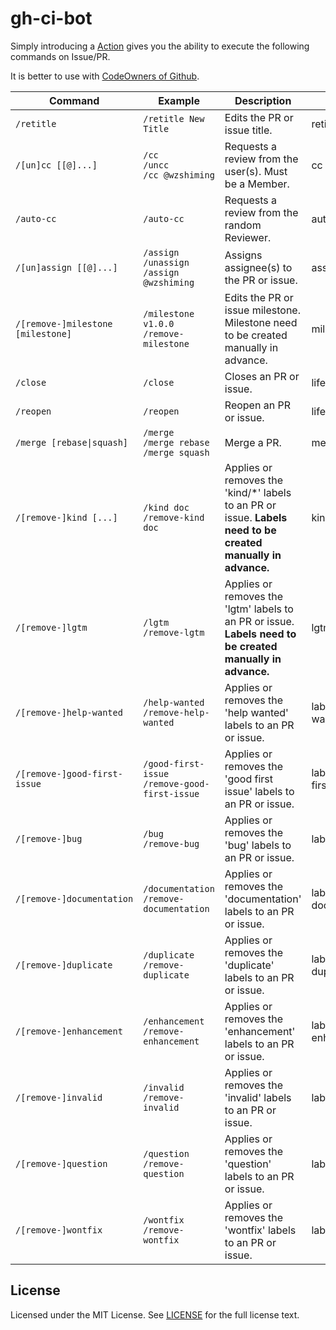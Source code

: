 # gh-ci-bot

Simply introducing a [Action](https://github.com/wzshiming/gh-ci-bot/blob/master/.github/workflows/ci-bot.yml) gives you the ability to execute the following commands on Issue/PR.

It is better to use with [CodeOwners of Github](https://github.blog/2017-07-06-introducing-code-owners/).

| Command                           | Example                                            | Description                                                                                                  | Plugin                 |
| --------------------------------- | -------------------------------------------------- | ------------------------------------------------------------------------------------------------------------ | ---------------------- |
| `/retitle`                        | `/retitle New Title`                               | Edits the PR or issue title.                                                                                 | retitle                |
| `/[un]cc [[@]...]`                | `/cc`</br>`/uncc`</br>`/cc @wzshiming`             | Requests a review from the user(s). Must be a Member.                                                        | cc                     |
| `/auto-cc`                        | `/auto-cc`                                         | Requests a review from the random Reviewer.                                                                  | auto-cc                |
| `/[un]assign [[@]...]`            | `/assign`</br>`/unassign`</br>`/assign @wzshiming` | Assigns assignee(s) to the PR or issue.                                                                      | assign                 |
| `/[remove-]milestone [milestone]` | `/milestone v1.0.0`</br>`/remove-milestone`        | Edits the PR or issue milestone. Milestone need to be created manually in advance.                           | milestone              |
| `/close`                          | `/close`                                           | Closes an PR or issue.                                                                                       | lifecycle              |
| `/reopen`                         | `/reopen`                                          | Reopen an PR or issue.                                                                                       | lifecycle              |
| `/merge [rebase\|squash]`         | `/merge`</br>`/merge rebase`</br>`/merge squash`   | Merge a PR.                                                                                                  | merge                  |
| `/[remove-]kind [...]`            | `/kind doc`</br>`/remove-kind doc`                 | Applies or removes the 'kind/*' labels to an PR or issue. **Labels need to be created manually in advance.** | kind                   |
| `/[remove-]lgtm`                  | `/lgtm`</br>`/remove-lgtm`                         | Applies or removes the 'lgtm' labels to an PR or issue. **Labels need to be created manually in advance.**   | lgtm                   |
| `/[remove-]help-wanted`           | `/help-wanted`</br>`/remove-help-wanted`           | Applies or removes the 'help wanted' labels to an PR or issue.                                               | label-help-wanted      |
| `/[remove-]good-first-issue`      | `/good-first-issue`</br>`/remove-good-first-issue` | Applies or removes the 'good first issue' labels to an PR or issue.                                          | label-good-first-issue |
| `/[remove-]bug`                   | `/bug`</br>`/remove-bug`                           | Applies or removes the 'bug' labels to an PR or issue.                                                       | label-bug              |
| `/[remove-]documentation`         | `/documentation`</br>`/remove-documentation`       | Applies or removes the 'documentation' labels to an PR or issue.                                             | label-documentation    |
| `/[remove-]duplicate`             | `/duplicate`</br>`/remove-duplicate`               | Applies or removes the 'duplicate' labels to an PR or issue.                                                 | label-duplicate        |
| `/[remove-]enhancement`           | `/enhancement`</br>`/remove-enhancement`           | Applies or removes the 'enhancement' labels to an PR or issue.                                               | label-enhancement      |
| `/[remove-]invalid`               | `/invalid`</br>`/remove-invalid`                   | Applies or removes the 'invalid' labels to an PR or issue.                                                   | label-invalid          |
| `/[remove-]question`              | `/question`</br>`/remove-question`                 | Applies or removes the 'question' labels to an PR or issue.                                                  | label-question         |
| `/[remove-]wontfix`               | `/wontfix`</br>`/remove-wontfix`                   | Applies or removes the 'wontfix' labels to an PR or issue.                                                   | label-wontfix          |

## License

Licensed under the MIT License. See [LICENSE](https://github.com/wzshiming/gh-ci-bot/blob/master/LICENSE) for the full license text.
